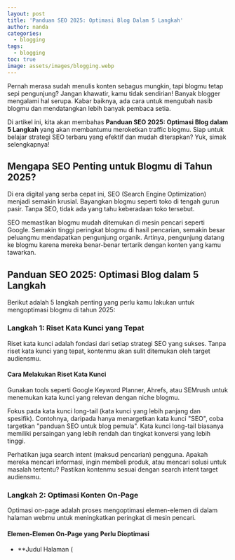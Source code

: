 ```yaml
---
layout: post
title: 'Panduan SEO 2025: Optimasi Blog Dalam 5 Langkah'
author: nanda
categories:
  - blogging
tags:
  - blogging
toc: true
image: assets/images/blogging.webp
---
```



Pernah merasa sudah menulis konten sebagus mungkin, tapi blogmu tetap sepi pengunjung? Jangan khawatir, kamu tidak sendirian! Banyak blogger mengalami hal serupa. Kabar baiknya, ada cara untuk mengubah nasib blogmu dan mendatangkan lebih banyak pembaca setia.

Di artikel ini, kita akan membahas **Panduan SEO 2025: Optimasi Blog dalam 5 Langkah** yang akan membantumu meroketkan traffic blogmu. Siap untuk belajar strategi SEO terbaru yang efektif dan mudah diterapkan? Yuk, simak selengkapnya!

## Mengapa SEO Penting untuk Blogmu di Tahun 2025?

Di era digital yang serba cepat ini, SEO (Search Engine Optimization) menjadi semakin krusial. Bayangkan blogmu seperti toko di tengah gurun pasir. Tanpa SEO, tidak ada yang tahu keberadaan toko tersebut.

SEO memastikan blogmu mudah ditemukan di mesin pencari seperti Google. Semakin tinggi peringkat blogmu di hasil pencarian, semakin besar peluangmu mendapatkan pengunjung organik. Artinya, pengunjung datang ke blogmu karena mereka benar-benar tertarik dengan konten yang kamu tawarkan.

## Panduan SEO 2025: Optimasi Blog dalam 5 Langkah

Berikut adalah 5 langkah penting yang perlu kamu lakukan untuk mengoptimasi blogmu di tahun 2025:

### Langkah 1: Riset Kata Kunci yang Tepat

Riset kata kunci adalah fondasi dari setiap strategi SEO yang sukses. Tanpa riset kata kunci yang tepat, kontenmu akan sulit ditemukan oleh target audiensmu.

#### Cara Melakukan Riset Kata Kunci

Gunakan tools seperti Google Keyword Planner, Ahrefs, atau SEMrush untuk menemukan kata kunci yang relevan dengan niche blogmu.

Fokus pada kata kunci long-tail (kata kunci yang lebih panjang dan spesifik). Contohnya, daripada hanya menargetkan kata kunci "SEO", coba targetkan "panduan SEO untuk blog pemula". Kata kunci long-tail biasanya memiliki persaingan yang lebih rendah dan tingkat konversi yang lebih tinggi.

Perhatikan juga search intent (maksud pencarian) pengguna. Apakah mereka mencari informasi, ingin membeli produk, atau mencari solusi untuk masalah tertentu? Pastikan kontenmu sesuai dengan search intent target audiensmu.

### Langkah 2: Optimasi Konten On-Page

Optimasi on-page adalah proses mengoptimasi elemen-elemen di dalam halaman webmu untuk meningkatkan peringkat di mesin pencari.

#### Elemen-Elemen On-Page yang Perlu Dioptimasi

- \*\*Judul Halaman (

